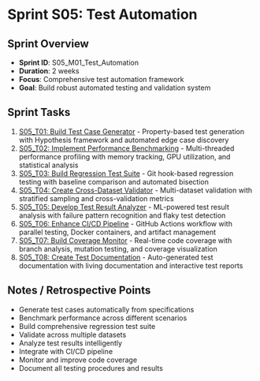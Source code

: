 # Sprint S05: Test Automation

## Sprint Overview
- **Sprint ID**: S05_M01_Test_Automation
- **Duration**: 2 weeks
- **Focus**: Comprehensive test automation framework
- **Goal**: Build robust automated testing and validation system

## Sprint Tasks

1. [S05_T01: Build Test Case Generator](./S05_T01_Build_Test_Case_Generator.md) - Property-based test generation with Hypothesis framework and automated edge case discovery
2. [S05_T02: Implement Performance Benchmarking](./S05_T02_Implement_Performance_Benchmarking.md) - Multi-threaded performance profiling with memory tracking, GPU utilization, and statistical analysis
3. [S05_T03: Build Regression Test Suite](./S05_T03_Build_Regression_Test_Suite.md) - Git hook-based regression testing with baseline comparison and automated bisection
4. [S05_T04: Create Cross-Dataset Validator](./S05_T04_Create_Cross-Dataset_Validator.md) - Multi-dataset validation with stratified sampling and cross-validation metrics
5. [S05_T05: Develop Test Result Analyzer](./S05_T05_Develop_Test_Result_Analyzer.md) - ML-powered test result analysis with failure pattern recognition and flaky test detection
6. [S05_T06: Enhance CI/CD Pipeline](./S05_T06_Enhance_CI_CD_Pipeline.md) - GitHub Actions workflow with parallel testing, Docker containers, and artifact management
7. [S05_T07: Build Coverage Monitor](./S05_T07_Build_Coverage_Monitor.md) - Real-time code coverage with branch analysis, mutation testing, and coverage visualization
8. [S05_T08: Create Test Documentation](./S05_T08_Create_Test_Documentation.md) - Auto-generated test documentation with living documentation and interactive test reports

## Notes / Retrospective Points
- Generate test cases automatically from specifications
- Benchmark performance across different scenarios
- Build comprehensive regression test suite
- Validate across multiple datasets
- Analyze test results intelligently
- Integrate with CI/CD pipeline
- Monitor and improve code coverage
- Document all testing procedures and results